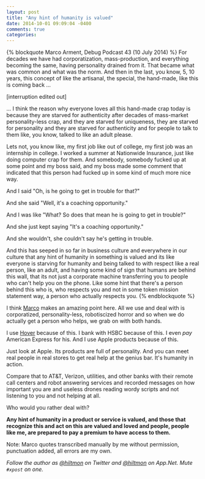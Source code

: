 ```yaml
---
layout: post
title: "Any hint of humanity is valued"
date: 2014-10-01 09:09:04 -0400
comments: true
categories: 
---
```


{% blockquote Marco Arment, Debug Podcast 43 (10 July 2014) %}
For decades we have had corporatization, mass-production, and everything becoming the same, having personality drained from it. That became what was common and what was the norm. And then in the last, you know, 5, 10 years, this concept of like the artisanal, the special, the hand-made, like this is coming back ...

[interruption edited out]

... I think the reason why everyone loves all this hand-made crap today is because they are starved for authenticity after decades of mass-market personality-less crap, and they are starved for uniqueness, they are starved for personality and they are starved for authenticity and for people to talk to them like, you know, talked to like an adult please.

Lets not, you know like, my first job like out of college, my first job was an internship in college. I worked a summer at Nationwide Insurance, just like doing computer crap for them. And somebody, somebody fucked up at some point and my boss said, and my boss made some comment that indicated that this person had fucked up in some kind of much more nice way.

And I said "Oh, is he going to get in trouble for that?"

And she said "Well, it's a coaching opportunity."

And I was like "What? So does that mean he is going to get in trouble?" 

And she just kept saying "It's a coaching opportunity." 

And she wouldn't, she couldn't say he's getting in trouble. 

And this has seeped in so far in business culture and everywhere in our culture that any hint of humanity in something is valued and its like everyone is starving for humanity and being talked to with respect like a real person, like an adult, and having some kind of sign that humans are behind this wall, that its not just a corporate machine transferring you to people who can't help you on the phone. Like some hint that there's a person behind this who is, who respects you and not in some token mission statement way, a person who actually respects you.
{% endblockquote %}

I think [Marco](http://www.marco.org) makes an amazing point here. All we use and deal with is corporatized, personality-less, robotiscized horror and so when we do actually get a person who helps, we grab on with both hands. 

I use [Hover](http://www.hover.com) because of this. I bank with HSBC because of this. I even *pay* American Express for his. And I use Apple products because of this.

Just look at Apple. Its products are full of personality. And you can meet real people in real stores to get real help at the genius bar. It's humanity in action.

Compare that to AT&T, Verizon, utilities, and other banks with their remote call centers and robot answering services and recorded messages on how important you are and useless drones reading wordy scripts and not listening to you and not helping at all.

Who would you rather deal with?

**Any hint of humanity in a product or service is valued, and those that recognize this and act on this are valued and loved and people, people like me, are prepared to pay a premium to have access to them.**

<span class="light">Note: Marco quotes transcribed manually by me without permission, punctuation added, all errors are my own.</span>

*Follow the author as [@hiltmon](https://twitter.com/hiltmon) on Twitter and [@hiltmon](http://alpha.app.net/hiltmon) on App.Net. Mute `#xpost` on one.*